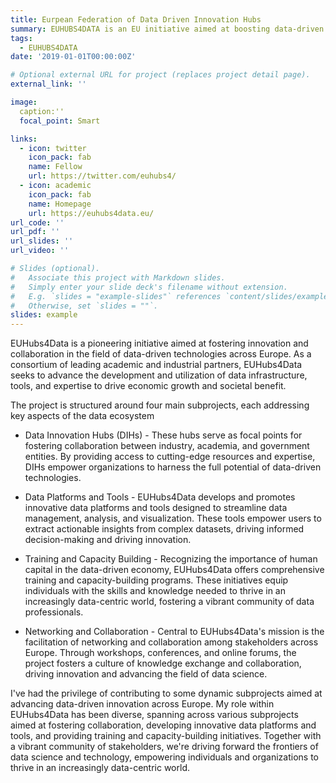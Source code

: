 ```yaml
---
title: Eurpean Federation of Data Driven Innovation Hubs
summary: EUHUBS4DATA is an EU initiative aimed at boosting data-driven innovation among Europe's SMEs. This project seeks to establish a European federation of Data Innovation Hubs by leveraging key existing entities, connecting with diverse ecosystems such as data incubators, SME networks, and AI communities. It will offer a European catalogue of data sources and federated data-driven services to SMEs, start-ups, and web entrepreneurs, enhancing cross-border and sector data experimentation. This effort facilitates data-sharing and service interoperability, positioning itself as a pivotal tool for growth in the global data economy and supporting the development of common European data spaces.
tags:
  - EUHUBS4DATA
date: '2019-01-01T00:00:00Z'

# Optional external URL for project (replaces project detail page).
external_link: ''

image:
  caption:''
  focal_point: Smart

links:
  - icon: twitter
    icon_pack: fab
    name: Fellow
    url: https://twitter.com/euhubs4/
  - icon: academic
    icon_pack: fab
    name: Homepage
    url: https://euhubs4data.eu/
url_code: ''
url_pdf: ''
url_slides: ''
url_video: ''

# Slides (optional).
#   Associate this project with Markdown slides.
#   Simply enter your slide deck's filename without extension.
#   E.g. `slides = "example-slides"` references `content/slides/example-slides.md`.
#   Otherwise, set `slides = ""`.
slides: example
---
```


EUHubs4Data is a pioneering initiative aimed at fostering innovation and collaboration in the field of data-driven technologies across Europe. As a consortium of leading academic and industrial partners, EUHubs4Data seeks to advance the development and utilization of data infrastructure, tools, and expertise to drive economic growth and societal benefit.

The project is structured around four main subprojects, each addressing key aspects of the data ecosystem

* Data Innovation Hubs (DIHs) - These hubs serve as focal points for fostering collaboration between industry, academia, and government entities. By providing access to cutting-edge resources and expertise, DIHs empower organizations to harness the full potential of data-driven technologies.

* Data Platforms and Tools - EUHubs4Data develops and promotes innovative data platforms and tools designed to streamline data management, analysis, and visualization. These tools empower users to extract actionable insights from complex datasets, driving informed decision-making and driving innovation.

* Training and Capacity Building - Recognizing the importance of human capital in the data-driven economy, EUHubs4Data offers comprehensive training and capacity-building programs. These initiatives equip individuals with the skills and knowledge needed to thrive in an increasingly data-centric world, fostering a vibrant community of data professionals.

* Networking and Collaboration - Central to EUHubs4Data's mission is the facilitation of networking and collaboration among stakeholders across Europe. Through workshops, conferences, and online forums, the project fosters a culture of knowledge exchange and collaboration, driving innovation and advancing the field of data science.

I've had the privilege of contributing to some dynamic subprojects aimed at advancing data-driven innovation across Europe. My role within EUHubs4Data has been diverse, spanning across various subprojects aimed at fostering collaboration, developing innovative data platforms and tools, and providing training and capacity-building initiatives. Together with a vibrant community of stakeholders, we're driving forward the frontiers of data science and technology, empowering individuals and organizations to thrive in an increasingly data-centric world.

<!-- Join me on this exhilarating journey as we unlock the full potential of data-driven innovation and collaboration across Europe. Together, let's shape the future of data-driven technologies and drive positive change in society. -->
